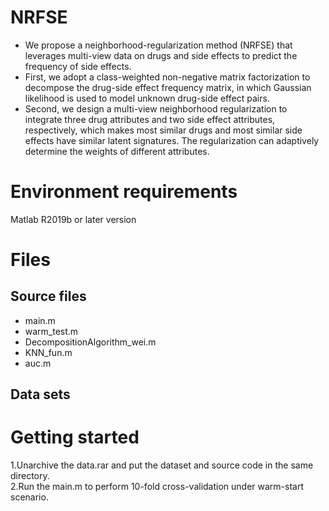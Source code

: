 # NRFSE
* We propose a neighborhood-regularization method (NRFSE) that leverages multi-view data on drugs and side effects to predict the frequency of side effects.<br>
* First, we adopt a class-weighted non-negative matrix factorization to decompose the drug-side effect frequency matrix, in which Gaussian likelihood is used to model unknown drug-side effect pairs.<br>
* Second, we design a multi-view neighborhood regularization to integrate three drug attributes and two side effect attributes, respectively, which makes most similar drugs and most similar side effects have similar latent signatures. The regularization can adaptively determine the weights of different attributes.

# Environment requirements
Matlab R2019b or later version

# Files
## Source files
* main.m
* warm_test.m
* DecompositionAlgorithm_wei.m
* KNN_fun.m
* auc.m
## Data sets


# Getting started
1.Unarchive the data.rar and put the dataset and source code in the same directory.<br>
2.Run the main.m to perform 10-fold cross-validation under warm-start scenario.
